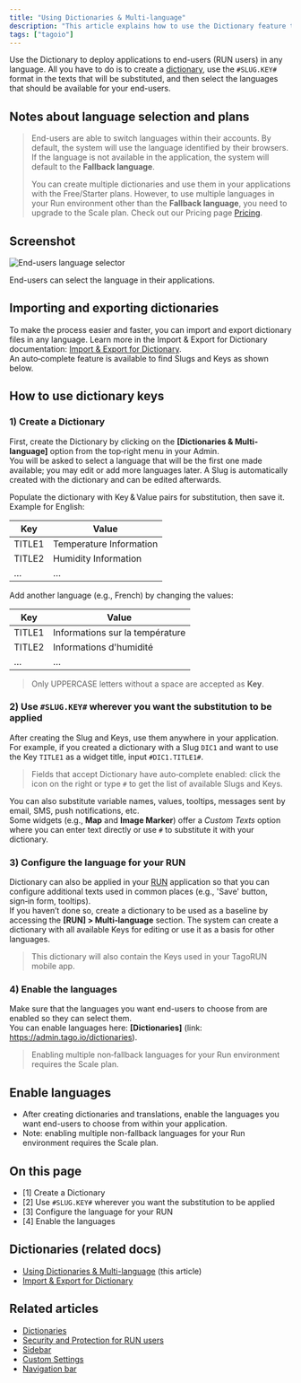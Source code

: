 ```yaml
---
title: "Using Dictionaries & Multi-language"
description: "This article explains how to use the Dictionary feature to deploy applications in multiple languages, how to reference dictionary keys in your application text, and notes on language selection and plan limitations."
tags: ["tagoio"]
---
```

Use the Dictionary to deploy applications to end-users (RUN users) in any language. All you have to do is to create a [dictionary](/tagoio/dictionaries), use the `#SLUG.KEY#` format in the texts that will be substituted, and then select the languages that should be available for your end-users.

## Notes about language selection and plans

> End-users are able to switch languages within their accounts. By default, the system will use the language identified by their browsers. If the language is not available in the application, the system will default to the **Fallback language**.
>
> You can create multiple dictionaries and use them in your applications with the Free/Starter plans. However, to use multiple languages in your Run environment other than the **Fallback language**, you need to upgrade to the Scale plan. Check out our Pricing page [Pricing](https://tago.io/pricing).

## Screenshot
![End-users language selector](/docs_imagem/tagoio/using-dictionaries-multi-language-2.png)

End-users can select the language in their applications.

## Importing and exporting dictionaries

To make the process easier and faster, you can import and export dictionary files in any language. Learn more in the Import & Export for Dictionary documentation: [Import & Export for Dictionary](/tagoio/import-export-for-dictionary).  
An auto‑complete feature is available to find Slugs and Keys as shown below.

## How to use dictionary keys

### 1) Create a Dictionary
First, create the Dictionary by clicking on the **[Dictionaries & Multi-language]** option from the top‑right menu in your Admin.  
You will be asked to select a language that will be the first one made available; you may edit or add more languages later. A Slug is automatically created with the dictionary and can be edited afterwards.

Populate the dictionary with Key & Value pairs for substitution, then save it. Example for English:

| Key | Value |
| --- | ----- |
| TITLE1 | Temperature Information |
| TITLE2 | Humidity Information |
| … | … |

Add another language (e.g., French) by changing the values:

| Key | Value |
| --- | ----- |
| TITLE1 | Informations sur la température |
| TITLE2 | Informations d'humidité |
| … | … |

> Only UPPERCASE letters without a space are accepted as **Key**.

### 2) Use `#SLUG.KEY#` wherever you want the substitution to be applied
After creating the Slug and Keys, use them anywhere in your application.  
For example, if you created a dictionary with a Slug `DIC1` and want to use the Key `TITLE1` as a widget title, input `#DIC1.TITLE1#`.

> Fields that accept Dictionary have auto‑complete enabled: click the icon on the right or type `#` to get the list of available Slugs and Keys.

You can also substitute variable names, values, tooltips, messages sent by email, SMS, push notifications, etc.  
Some widgets (e.g., **Map** and **Image Marker**) offer a *Custom Texts* option where you can enter text directly or use `#` to substitute it with your dictionary.

### 3) Configure the language for your RUN
Dictionary can also be applied in your [RUN](../run) application so that you can configure additional texts used in common places (e.g., 'Save' button, sign‑in form, tooltips).  
If you haven’t done so, create a dictionary to be used as a baseline by accessing the **[RUN] > Multi‑language** section. The system can create a dictionary with all available Keys for editing or use it as a basis for other languages.

> This dictionary will also contain the Keys used in your TagoRUN mobile app.

### 4) Enable the languages
Make sure that the languages you want end-users to choose from are enabled so they can select them.  
You can enable languages here: **[Dictionaries]** (link: https://admin.tago.io/dictionaries).

> Enabling multiple non‑fallback languages for your Run environment requires the Scale plan.

## Enable languages

- After creating dictionaries and translations, enable the languages you want end-users to choose from within your application.
- Note: enabling multiple non-fallback languages for your Run environment requires the Scale plan.

## On this page

- [1] Create a Dictionary  
- [2] Use `#SLUG.KEY#` wherever you want the substitution to be applied  
- [3] Configure the language for your RUN  
- [4] Enable the languages

## Dictionaries (related docs)

- [Using Dictionaries & Multi-language](#) (this article)  
- [Import & Export for Dictionary](/tagoio/import-export-for-dictionary)

## Related articles

- [Dictionaries](/tagoio/dictionaries)  
- [Security and Protection for RUN users](/tagoio/account/security-and-protection-for-run-users)  
- [Sidebar](/tagoio/sidebar)  
- [Custom Settings](../tagoio/custom-settings)  
- [Navigation bar](../tagoio/navigation-bar)